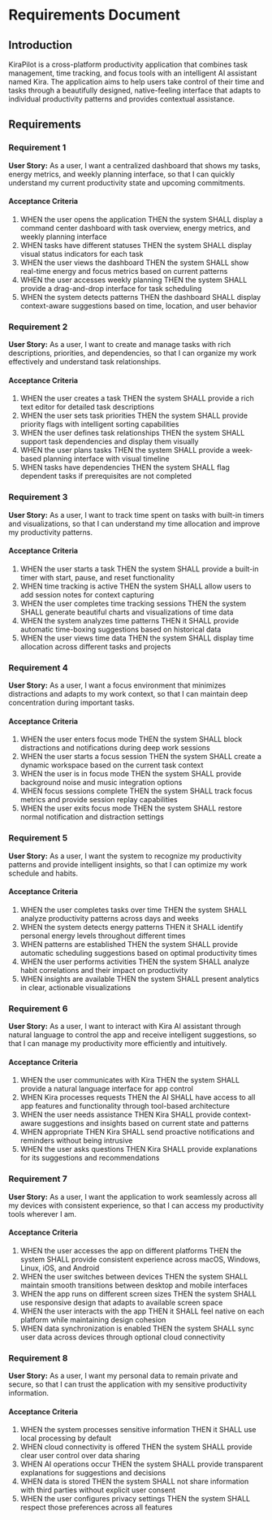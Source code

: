# Requirements Document

## Introduction

KiraPilot is a cross-platform productivity application that combines task management, time tracking, and focus tools with an intelligent AI assistant named Kira. The application aims to help users take control of their time and tasks through a beautifully designed, native-feeling interface that adapts to individual productivity patterns and provides contextual assistance.

## Requirements

### Requirement 1

**User Story:** As a user, I want a centralized dashboard that shows my tasks, energy metrics, and weekly planning interface, so that I can quickly understand my current productivity state and upcoming commitments.

#### Acceptance Criteria

1. WHEN the user opens the application THEN the system SHALL display a command center dashboard with task overview, energy metrics, and weekly planning interface
2. WHEN tasks have different statuses THEN the system SHALL display visual status indicators for each task
3. WHEN the user views the dashboard THEN the system SHALL show real-time energy and focus metrics based on current patterns
4. WHEN the user accesses weekly planning THEN the system SHALL provide a drag-and-drop interface for task scheduling
5. WHEN the system detects patterns THEN the dashboard SHALL display context-aware suggestions based on time, location, and user behavior

### Requirement 2

**User Story:** As a user, I want to create and manage tasks with rich descriptions, priorities, and dependencies, so that I can organize my work effectively and understand task relationships.

#### Acceptance Criteria

1. WHEN the user creates a task THEN the system SHALL provide a rich text editor for detailed task descriptions
2. WHEN the user sets task priorities THEN the system SHALL provide priority flags with intelligent sorting capabilities
3. WHEN the user defines task relationships THEN the system SHALL support task dependencies and display them visually
4. WHEN the user plans tasks THEN the system SHALL provide a week-based planning interface with visual timeline
5. WHEN tasks have dependencies THEN the system SHALL flag dependent tasks if prerequisites are not completed

### Requirement 3

**User Story:** As a user, I want to track time spent on tasks with built-in timers and visualizations, so that I can understand my time allocation and improve my productivity patterns.

#### Acceptance Criteria

1. WHEN the user starts a task THEN the system SHALL provide a built-in timer with start, pause, and reset functionality
2. WHEN time tracking is active THEN the system SHALL allow users to add session notes for context capturing
3. WHEN the user completes time tracking sessions THEN the system SHALL generate beautiful charts and visualizations of time data
4. WHEN the system analyzes time patterns THEN it SHALL provide automatic time-boxing suggestions based on historical data
5. WHEN the user views time data THEN the system SHALL display time allocation across different tasks and projects

### Requirement 4

**User Story:** As a user, I want a focus environment that minimizes distractions and adapts to my work context, so that I can maintain deep concentration during important tasks.

#### Acceptance Criteria

1. WHEN the user enters focus mode THEN the system SHALL block distractions and notifications during deep work sessions
2. WHEN the user starts a focus session THEN the system SHALL create a dynamic workspace based on the current task context
3. WHEN the user is in focus mode THEN the system SHALL provide background noise and music integration options
4. WHEN focus sessions complete THEN the system SHALL track focus metrics and provide session replay capabilities
5. WHEN the user exits focus mode THEN the system SHALL restore normal notification and distraction settings

### Requirement 5

**User Story:** As a user, I want the system to recognize my productivity patterns and provide intelligent insights, so that I can optimize my work schedule and habits.

#### Acceptance Criteria

1. WHEN the user completes tasks over time THEN the system SHALL analyze productivity patterns across days and weeks
2. WHEN the system detects energy patterns THEN it SHALL identify personal energy levels throughout different times
3. WHEN patterns are established THEN the system SHALL provide automatic scheduling suggestions based on optimal productivity times
4. WHEN the user performs activities THEN the system SHALL analyze habit correlations and their impact on productivity
5. WHEN insights are available THEN the system SHALL present analytics in clear, actionable visualizations

### Requirement 6

**User Story:** As a user, I want to interact with Kira AI assistant through natural language to control the app and receive intelligent suggestions, so that I can manage my productivity more efficiently and intuitively.

#### Acceptance Criteria

1. WHEN the user communicates with Kira THEN the system SHALL provide a natural language interface for app control
2. WHEN Kira processes requests THEN the AI SHALL have access to all app features and functionality through tool-based architecture
3. WHEN the user needs assistance THEN Kira SHALL provide context-aware suggestions and insights based on current state and patterns
4. WHEN appropriate THEN Kira SHALL send proactive notifications and reminders without being intrusive
5. WHEN the user asks questions THEN Kira SHALL provide explanations for its suggestions and recommendations

### Requirement 7

**User Story:** As a user, I want the application to work seamlessly across all my devices with consistent experience, so that I can access my productivity tools wherever I am.

#### Acceptance Criteria

1. WHEN the user accesses the app on different platforms THEN the system SHALL provide consistent experience across macOS, Windows, Linux, iOS, and Android
2. WHEN the user switches between devices THEN the system SHALL maintain smooth transitions between desktop and mobile interfaces
3. WHEN the app runs on different screen sizes THEN the system SHALL use responsive design that adapts to available screen space
4. WHEN the user interacts with the app THEN it SHALL feel native on each platform while maintaining design cohesion
5. WHEN data synchronization is enabled THEN the system SHALL sync user data across devices through optional cloud connectivity

### Requirement 8

**User Story:** As a user, I want my personal data to remain private and secure, so that I can trust the application with my sensitive productivity information.

#### Acceptance Criteria

1. WHEN the system processes sensitive information THEN it SHALL use local processing by default
2. WHEN cloud connectivity is offered THEN the system SHALL provide clear user control over data sharing
3. WHEN AI operations occur THEN the system SHALL provide transparent explanations for suggestions and decisions
4. WHEN data is stored THEN the system SHALL not share information with third parties without explicit user consent
5. WHEN the user configures privacy settings THEN the system SHALL respect those preferences across all features